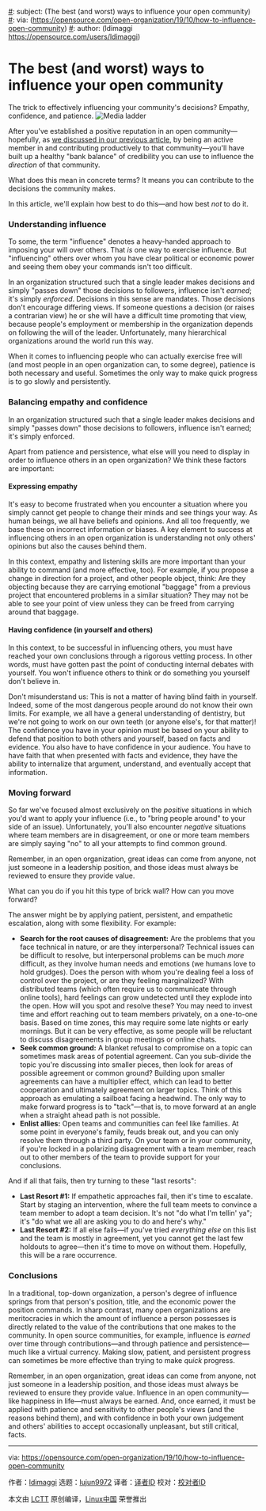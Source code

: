 [#]: collector: (lujun9972)
[#]: translator: ( )
[#]: reviewer: ( )
[#]: publisher: ( )
[#]: url: ( )
[#]: subject: (The best (and worst) ways to influence your open community)
[#]: via: (https://opensource.com/open-organization/19/10/how-to-influence-open-community)
[#]: author: (ldimaggi https://opensource.com/users/ldimaggi)

The best (and worst) ways to influence your open community
======
The trick to effectively influencing your community's decisions?
Empathy, confidence, and patience.
![Media ladder][1]

After you've established a positive reputation in an open community—hopefully, as [we discussed in our previous article][2], by being an active member in and contributing productively to that community—you'll have built up a healthy "bank balance" of credibility you can use to influence the _direction_ of that community.

What does this mean in concrete terms? It means you can contribute to the decisions the community makes.

In this article, we'll explain how best to do this—and how best _not_ to do it.

### Understanding influence

To some, the term "influence" denotes a heavy-handed approach to imposing your will over others. That _is_ one way to exercise influence. But "influencing" others over whom you have clear political or economic power and seeing them obey your commands isn't too difficult.

In an organization structured such that a single leader makes decisions and simply "passes down" those decisions to followers, influence isn't _earned_; it's simply _enforced_. Decisions in this sense are mandates. Those decisions don't encourage differing views. If someone questions a decision (or raises a contrarian view) he or she will have a difficult time promoting that view, because people's employment or membership in the organization depends on following the will of the leader. Unfortunately, many hierarchical organizations around the world run this way.

When it comes to influencing people who can actually exercise free will (and most people in an open organization can, to some degree), patience is both necessary and useful. Sometimes the only way to make quick progress is to go slowly and persistently.

### Balancing empathy and confidence

In an organization structured such that a single leader makes decisions and simply "passes down" those decisions to followers, influence isn't earned; it's simply enforced.

Apart from patience and persistence, what else will you need to display in order to influence others in an open organization? We think these factors are important:

#### Expressing empathy

It's easy to become frustrated when you encounter a situation where you simply cannot get people to change their minds and see things your way. As human beings, we all have beliefs and opinions. And all too frequently, we base these on incorrect information or biases. A key element to success at influencing others in an open organization is understanding not only others' opinions but also the causes behind them.

In this context, empathy and listening skills are more important than your ability to command (and more effective, too). For example, if you propose a change in direction for a project, and other people object, think: Are they objecting because they are carrying emotional "baggage" from a previous project that encountered problems in a similar situation? They may not be able to see your point of view unless they can be freed from carrying around that baggage.

#### Having confidence (in yourself and others)

In this context, to be successful in influencing others, you must have reached your own conclusions through a rigorous vetting process. In other words, must have gotten past the point of conducting internal debates with yourself. You won't influence others to think or do something you yourself don't believe in.

Don't misunderstand us: This is not a matter of having blind faith in yourself. Indeed, some of the most dangerous people around do not know their own limits. For example, we all have a general understanding of dentistry, but we're not going to work on our own teeth (or anyone else's, for that matter)! The confidence you have in your opinion must be based on your ability to defend that position to both others and yourself, based on facts and evidence. You also have to have confidence in your audience. You have to have faith that when presented with facts and evidence, they have the ability to internalize that argument, understand, and eventually accept that information.

### Moving forward

So far we've focused almost exclusively on the _positive_ situations in which you'd want to apply your influence (i.e., to "bring people around" to your side of an issue). Unfortunately, you'll also encounter _negative_ situations where team members are in disagreement, or one or more team members are simply saying "no" to all your attempts to find common ground.

Remember, in an open organization, great ideas can come from anyone, not just someone in a leadership position, and those ideas must always be reviewed to ensure they provide value.

What can you do if you hit this type of brick wall? How can you move forward?

The answer might be by applying patient, persistent, and empathetic escalation, along with some flexibility. For example:

  * **Search for the root causes of disagreement:** Are the problems that you face technical in nature, or are they interpersonal? Technical issues can be difficult to resolve, but interpersonal problems can be much _more_ difficult, as they involve human needs and emotions (we humans love to hold grudges). Does the person with whom you're dealing feel a loss of control over the project, or are they feeling marginalized? With distributed teams (which often require us to communicate through online tools), hard feelings can grow undetected until they explode into the open. How will you spot and resolve these? You may need to invest time and effort reaching out to team members privately, on a one-to-one basis. Based on time zones, this may require some late nights or early mornings. But it can be very effective, as some people will be reluctant to discuss disagreements in group meetings or online chats.
  * **Seek common ground:** A blanket refusal to compromise on a topic can sometimes mask areas of potential agreement. Can you sub-divide the topic you're discussing into smaller pieces, then look for areas of possible agreement or common ground? Building upon smaller agreements can have a multiplier effect, which can lead to better cooperation and ultimately agreement on larger topics. Think of this approach as emulating a sailboat facing a headwind. The only way to make forward progress is to "tack"—that is, to move forward at an angle when a straight ahead path is not possible. 
  * **Enlist allies:** Open teams and communities can feel like families. At some point in everyone's family, feuds break out, and you can only resolve them through a third party. On your team or in your community, if you're locked in a polarizing disagreement with a team member, reach out to other members of the team to provide support for your conclusions.



And if all that fails, then try turning to these "last resorts":

  * **Last Resort #1:** If empathetic approaches fail, then it's time to escalate. Start by staging an intervention, where the full team meets to convince a team member to adopt a team decision. It's not "do what I'm tellin' ya"; it's "do what we all are asking you to do and here's why."
  * **Last Resort #2:** If all else fails—if you've tried _everything else_ on this list and the team is mostly in agreement, yet you cannot get the last few holdouts to agree—then it's time to move on without them. Hopefully, this will be a rare occurrence.



### Conclusions

In a traditional, top-down organization, a person's degree of influence springs from that person's position, title, and the economic power the position commands. In sharp contrast, many open organizations are meritocracies in which the amount of influence a person possesses is directly related to the value of the contributions that one makes to the community. In open source communities, for example, influence is _earned_ over time through contributions—and through patience and persistence—much like a virtual currency. Making slow, patient, and persistent progress can sometimes be more effective than trying to make _quick_ progress.

Remember, in an open organization, great ideas can come from anyone, not just someone in a leadership position, and those ideas must always be reviewed to ensure they provide value. Influence in an open community—like happiness in life—must always be earned. And, once earned, it must be applied with patience and sensitivity to other people's views (and the reasons behind them), and with confidence in both your own judgement and others' abilities to accept occasionally unpleasant, but still critical, facts.

--------------------------------------------------------------------------------

via: https://opensource.com/open-organization/19/10/how-to-influence-open-community

作者：[ldimaggi][a]
选题：[lujun9972][b]
译者：[译者ID](https://github.com/译者ID)
校对：[校对者ID](https://github.com/校对者ID)

本文由 [LCTT](https://github.com/LCTT/TranslateProject) 原创编译，[Linux中国](https://linux.cn/) 荣誉推出

[a]: https://opensource.com/users/ldimaggi
[b]: https://github.com/lujun9972
[1]: https://opensource.com/sites/default/files/styles/image-full-size/public/lead-images/BUSINESS_meritladder.png?itok=eWIDxnh2 (Media ladder)
[2]: https://opensource.com/open-organization/19/10/gaining-influence-open-community

